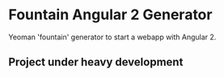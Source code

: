 # Fountain Angular 2 Generator

Yeoman 'fountain' generator to start a webapp with Angular 2.

## Project under heavy development
